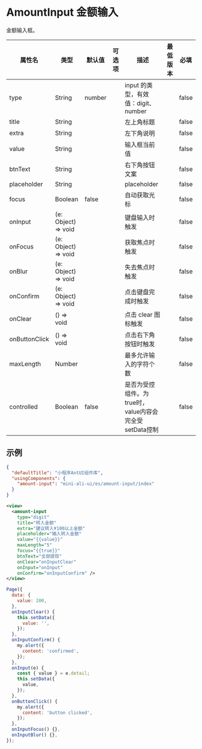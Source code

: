 # AmountInput 金额输入

金额输入框。


| 属性名 | 类型 | 默认值 | 可选项 | 描述 | 最低版本 | 必填 |
| --- | --- | --- | --- | --- | --- | --- |
| type | String | number |  | input 的类型，有效值：digit、number |  | false |
| title | String |  |  | 左上角标题 |  | false |
| extra | String |  |  | 左下角说明 |  | false |
| value | String |  |  | 输入框当前值 |  | false |
| btnText | String |  |  | 右下角按钮文案 |  | false |
| placeholder | String |  |  | placeholder |  | false |
| focus | Boolean | false |  | 自动获取光标 |  | false |
| onInput | (e: Object) => void |  |  | 键盘输入时触发 |  | false |
| onFocus | (e: Object) => void |  |  | 获取焦点时触发 |  | false |
| onBlur | (e: Object) => void |  |  | 失去焦点时触发 |  | false |
| onConfirm | (e: Object) => void |  |  | 点击键盘完成时触发 |  | false |
| onClear | () => void |  |  | 点击 clear 图标触发 |  | false |
| onButtonClick | () => void |  |  | 点击右下角按钮时触发 |  | false |
| maxLength | Number |  |  | 最多允许输入的字符个数 |  | false |
| controlled | Boolean | false |  | 是否为受控组件。为 true时，value内容会完全受setData控制 |  | false |


## 示例

```json
{
  "defaultTitle": "小程序AntUI组件库",
  "usingComponents": {
    "amount-input": "mini-ali-ui/es/amount-input/index"
  }
}
```

```xml
<view>
  <amount-input
    type="digit"
    title="转入金额"
    extra="建议转入¥100以上金额"
    placeholder="输入转入金额"
    value="{{value}}"
    maxLength="5"
    focus="{{true}}"
    btnText="全部提现"
    onClear="onInputClear"
    onInput="onInput"
    onConfirm="onInputConfirm" />
</view>
```

```javascript
Page({
  data: {
    value: 200,
  },
  onInputClear() {
    this.setData({
      value: '',
    });
  },
  onInputConfirm() {
    my.alert({
      content: 'confirmed',
    });
  },
  onInput(e) {
    const { value } = e.detail;
    this.setData({
      value,
    });
  },
  onButtonClick() {
    my.alert({
      content: 'button clicked',
    });
  },
  onInputFocus() {},
  onInputBlur() {},
});
```
